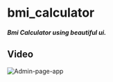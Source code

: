 # bmi_calculator

##### Bmi Calculator using beautiful ui.

## Video
![Admin-page-app](https://i.imgur.com/KzfVmGs.gif)

